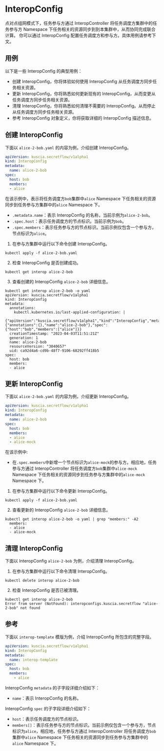 # InteropConfig

点对点组网模式下，任务参与方通过 InteropController 将任务调度方集群中的任务参与方 Namespace 下任务相关的资源同步到到本集群中，从而协同完成联合计算。
你可以通过 InteropConfig 配置任务调度方和参与方。具体用例请参考下文。

## 用例

以下是一些 InteropConfig 的典型用例：

- 创建 InteropConfig，你将体验如何使用 InteropConfig 从任务调度方同步任务相关资源。
- 更新 InteropConfig，你将熟悉如何更新现有的 InteropConfig，从而变更从任务调度方同步任务相关资源。
- 清理 InteropConfig，你将熟悉如何清理不需要的 InteropConfig。从而停止从任务调度方同步任务相关资源。
- 参考 InteropConfig 对象定义，你将获取详细的 InteropConfig 描述信息。

## 创建 InteropConfig

下面以 `alice-2-bob.yaml` 的内容为例，介绍创建 InteropConfig。

```yaml
apiVersion: kuscia.secretflow/v1alpha1
kind: InteropConfig
metadata:
  name: alice-2-bob
spec:
  host: bob
  members:
  - alice
```

在该示例中，表示将任务调度方`bob`集群中`alice` Namespace 下任务相关的资源同步到任务参与方集群中的`alice` Namespace 下。

- `.metadata.name`：表示 InteropConfig 的名称，当前示例为`alice-2-bob`。
- `.spec.host`：表示任务调度方的节点标识。当前示例为`bob`。
- `.spec.members`：表示任务参与方的节点标识。当前示例仅包含一个参与方，节点标识为`alice`。

1. 在参与方集群中运行以下命令创建 InteropConfig。

```shell
kubectl apply -f alice-2-bob.yaml
```

2. 检查 InteropConfig 是否创建成功。

```shell
kubectl get interop alice-2-bob
```

3. 查看创建的 InteropConfig `alice-2-bob` 详细信息。

```shell
kubectl get interop alice-2-bob -o yaml
apiVersion: kuscia.secretflow/v1alpha1
kind: InteropConfig
metadata:
  annotations:
    kubectl.kubernetes.io/last-applied-configuration: |
      {"apiVersion":"kuscia.secretflow/v1alpha1","kind":"InteropConfig","metadata":{"annotations":{},"name":"alice-2-bob"},"spec":{"host":"bob","members":["alice"]}}
  creationTimestamp: "2023-04-03T11:51:21Z"
  generation: 1
  name: alice-2-bob
  resourceVersion: "3040657"
  uid: ca92d4a6-cd9b-48f7-9106-68292ff418b5
spec:
  host: bob
  members:
  - alice
```

## 更新 InteropConfig

下面以 `alice-2-bob.yaml` 的内容为例，介绍更新 InteropConfig。

```yaml
apiVersion: kuscia.secretflow/v1alpha1
kind: InteropConfig
metadata:
  name: alice-2-bob
spec:
  host: bob
  members:
  - alice
  - alice-mock
```

在该示例中:

- 在`.spec.members`中新增一个节点标识为`alice-mock`的参与方。相应地，任务参与方通过 InteropController 将任务调度方`bob`集群中`alice-mock` Namespace 下任务相关的资源同步到任务参与方集群中的`alice-mock` Namespace 下。

1. 在参与方集群中运行以下命令更新 InteropConfig。

```shell
kubectl apply -f alice-2-bob.yaml
```

2. 查看更新的 InteropConfig `alice-2-bob` 详细信息。

```shell
kubectl get interop alice-2-bob -o yaml | grep "members:" -A2
  members:
  - alice
  - alice-mock
```

## 清理 InteropConfig

下面以 InteropConfig `alice-2-bob` 为例，介绍清理 InteropConfig。

1. 在参与方集群中运行以下命令清理 InteropConfig。

```shell
kubectl delete interop alice-2-bob
```

2. 检查 InteropConfig 是否已被清理。

```shell
kubectl get interop alice-2-bob
Error from server (NotFound): interopconfigs.kuscia.secretflow "alice-2-bob" not found
```

## 参考

下面以 `interop-template` 模版为例，介绍 InteropConfig 所包含的完整字段。

```yaml
apiVersion: kuscia.secretflow/v1alpha1
kind: InteropConfig
metadata:
  name: interop-template
spec:
  host: bob
  members:
    - alice
```

InteropConfig `metadata` 的子字段详细介绍如下：

- `name`：表示 InteropConfig 的名称。

InteropConfig `spec` 的子字段详细介绍如下：

- `host`：表示任务调度方的节点标识。
- `members[]`：表示任务参与方的节点标识。当前示例仅包含一个参与方，节点标识为`alice`，相应地，任务参与方通过 InteropController 将任务调度方`bob`集群中`alice` Namespace 下任务相关的资源同步到任务参与方集群中的`alice` Namespace 下。
